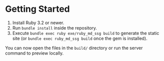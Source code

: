 # Getting Started

1. Install Ruby 3.2 or newer.
2. Run `bundle install` inside the repository.
3. Execute `bundle exec ruby exe/ruby_md_ssg build` to generate the static site (or `bundle exec ruby_md_ssg build` once the gem is installed).

You can now open the files in the `build/` directory or run the server command to preview locally.
